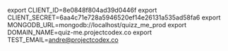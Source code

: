 export CLIENT_ID=8e0848f804ad39d0446f
export CLIENT_SECRET=6aa4c71e728a5946520ef14e26131a535ad58fa6
export MONGODB_URL=mongodb://localhost/quizz_me_prod
export DOMAIN_NAME=quiz-me.projectcodex.co
export TEST_EMAIL=andre@projectcodex.co
